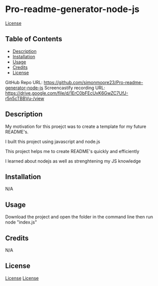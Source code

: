 # Pro-readme-generator-node-js
[License](https://img.shields.io/badge/License-MIT-yellow.svg)
## Table of Contents 
* [Description](#description)
* [Installation](#installation)
* [Usage](#usage)
* [Credits](#credits)
* [License](#license)

GitHub Repo URL: https://github.com/simonmoore23/Pro-readme-generator-node-js
Screencastify recording URL: https://drive.google.com/file/d/1ErC0bFEcUvK6GwZC7UfJ-r5n5cTBBVu-/view 

## Description 
My motivation for this proejct was to create a template for my future README's.

I built this project using javascript and node.js

This project helps me to create README's quickly and efficiently

I learned about nodejs as well as strenghtening my JS knowledge
## Installation 
N/A
## Usage 
Download the project and open the folder in the command line then run node "index.js"
## Credits 
N/A
## License
[License](https://img.shields.io/badge/License-MIT-yellow.svg)
[License](https://opensource.org/licenses/MIT)